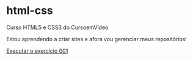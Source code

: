 # html-css
 Curso HTML5 e CSS3 do CursoemVídeo

 Estou aprendendo a criar sites e afora vou gerenciar meus repositórios!

<a href="https://davigrecco.github.io/html-css/exercicios/ex001/index.html" target="_blank">Executar o exercício 001
